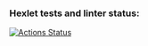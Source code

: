 ### Hexlet tests and linter status:
[![Actions Status](https://github.com/nyrok8/rails-project-64/actions/workflows/hexlet-check.yml/badge.svg)](https://github.com/nyrok8/rails-project-64/actions)